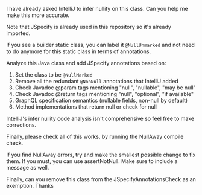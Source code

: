 I have already asked IntelliJ to infer nullity on this class. Can you help me make this more accurate.

Note that JSpecify is already used in this repository so it's already imported.

If you see a builder static class, you can label it `@NullUnmarked` and not need to do anymore for this static class in terms of annotations.

Analyze this Java class and add JSpecify annotations based on:
1. Set the class to be `@NullMarked`
2. Remove all the redundant `@NonNull` annotations that IntelliJ added
3. Check Javadoc @param tags mentioning "null", "nullable", "may be null"
4. Check Javadoc @return tags mentioning "null", "optional", "if available"
5. GraphQL specification semantics (nullable fields, non-null by default)
6. Method implementations that return null or check for null

IntelliJ's infer nullity code analysis isn't comprehensive so feel free to make corrections.

Finally, please check all of this works, by running the NullAway compile check.

If you find NullAway errors, try and make the smallest possible change to fix them. If you must, you can use assertNotNull. Make sure to include a message as well.

Finally, can you remove this class from the JSpecifyAnnotationsCheck as an exemption. Thanks